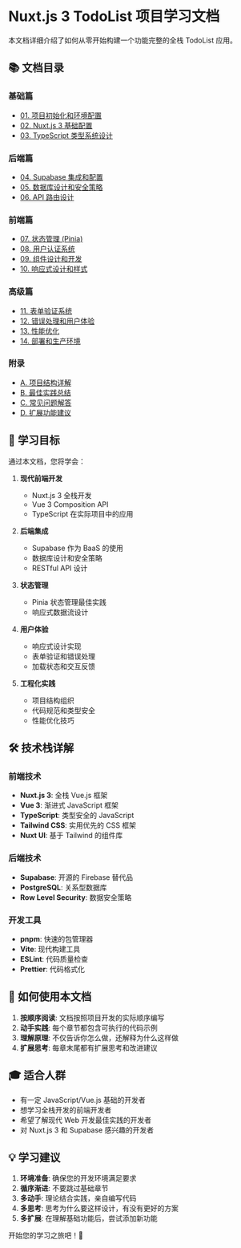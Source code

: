 # Nuxt.js 3 TodoList 项目学习文档

本文档详细介绍了如何从零开始构建一个功能完整的全栈 TodoList 应用。

## 📚 文档目录

### 基础篇
- [01. 项目初始化和环境配置](./01-project-setup.md)
- [02. Nuxt.js 3 基础配置](./02-nuxt-config.md)
- [03. TypeScript 类型系统设计](./03-typescript-types.md)

### 后端篇
- [04. Supabase 集成和配置](./04-supabase-setup.md)
- [05. 数据库设计和安全策略](./05-database-design.md)
- [06. API 路由设计](./06-api-routes.md)

### 前端篇
- [07. 状态管理 (Pinia)](./07-state-management.md)
- [08. 用户认证系统](./08-authentication.md)
- [09. 组件设计和开发](./09-component-development.md)
- [10. 响应式设计和样式](./10-responsive-design.md)

### 高级篇
- [11. 表单验证系统](./11-form-validation.md)
- [12. 错误处理和用户体验](./12-error-handling.md)
- [13. 性能优化](./13-performance.md)
- [14. 部署和生产环境](./14-deployment.md)

### 附录
- [A. 项目结构详解](./appendix-a-project-structure.md)
- [B. 最佳实践总结](./appendix-b-best-practices.md)
- [C. 常见问题解答](./appendix-c-faq.md)
- [D. 扩展功能建议](./appendix-d-extensions.md)

## 🎯 学习目标

通过本文档，您将学会：

1. **现代前端开发**
   - Nuxt.js 3 全栈开发
   - Vue 3 Composition API
   - TypeScript 在实际项目中的应用

2. **后端集成**
   - Supabase 作为 BaaS 的使用
   - 数据库设计和安全策略
   - RESTful API 设计

3. **状态管理**
   - Pinia 状态管理最佳实践
   - 响应式数据流设计

4. **用户体验**
   - 响应式设计实现
   - 表单验证和错误处理
   - 加载状态和交互反馈

5. **工程化实践**
   - 项目结构组织
   - 代码规范和类型安全
   - 性能优化技巧

## 🛠️ 技术栈详解

### 前端技术
- **Nuxt.js 3**: 全栈 Vue.js 框架
- **Vue 3**: 渐进式 JavaScript 框架
- **TypeScript**: 类型安全的 JavaScript
- **Tailwind CSS**: 实用优先的 CSS 框架
- **Nuxt UI**: 基于 Tailwind 的组件库

### 后端技术
- **Supabase**: 开源的 Firebase 替代品
- **PostgreSQL**: 关系型数据库
- **Row Level Security**: 数据安全策略

### 开发工具
- **pnpm**: 快速的包管理器
- **Vite**: 现代构建工具
- **ESLint**: 代码质量检查
- **Prettier**: 代码格式化

## 📖 如何使用本文档

1. **按顺序阅读**: 文档按照项目开发的实际顺序编写
2. **动手实践**: 每个章节都包含可执行的代码示例
3. **理解原理**: 不仅告诉你怎么做，还解释为什么这样做
4. **扩展思考**: 每章末尾都有扩展思考和改进建议

## 🎓 适合人群

- 有一定 JavaScript/Vue.js 基础的开发者
- 想学习全栈开发的前端开发者
- 希望了解现代 Web 开发最佳实践的开发者
- 对 Nuxt.js 3 和 Supabase 感兴趣的开发者

## 💡 学习建议

1. **环境准备**: 确保您的开发环境满足要求
2. **循序渐进**: 不要跳过基础章节
3. **多动手**: 理论结合实践，亲自编写代码
4. **多思考**: 思考为什么要这样设计，有没有更好的方案
5. **多扩展**: 在理解基础功能后，尝试添加新功能

开始您的学习之旅吧！🚀
